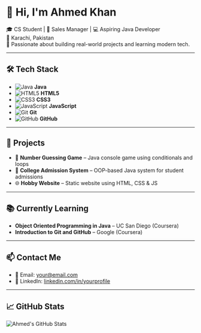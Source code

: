 # 👋 Hi, I'm Ahmed Khan

🎓 CS Student | 💼 Sales Manager | 💻 Aspiring Java Developer  
📍 Karachi, Pakistan  
🌱 Passionate about building real-world projects and learning modern tech.

---

## 🛠️ Tech Stack

- ![Java](https://cdn.jsdelivr.net/gh/devicons/devicon/icons/java/java-original.svg) **Java**
- ![HTML5](https://cdn.jsdelivr.net/gh/devicons/devicon/icons/html5/html5-original.svg) **HTML5**
- ![CSS3](https://cdn.jsdelivr.net/gh/devicons/devicon/icons/css3/css3-original.svg) **CSS3**
- ![JavaScript](https://cdn.jsdelivr.net/gh/devicons/devicon/icons/javascript/javascript-original.svg) **JavaScript**
- ![Git](https://cdn.jsdelivr.net/gh/devicons/devicon/icons/git/git-original.svg) **Git**
- ![GitHub](https://cdn.jsdelivr.net/gh/devicons/devicon/icons/github/github-original.svg) **GitHub**

---

## 🚀 Projects

- 🔢 **Number Guessing Game** – Java console game using conditionals and loops  
- 🏫 **College Admission System** – OOP-based Java system for student admissions  
- 🌐 **Hobby Website** – Static website using HTML, CSS & JS  

---

## 📚 Currently Learning

- **Object Oriented Programming in Java** – UC San Diego (Coursera)  
- **Introduction to Git and GitHub** – Google (Coursera)

---

## 📫 Contact Me

- 📧 Email: [your@email.com](mailto:your@email.com)  
- 🔗 LinkedIn: [linkedin.com/in/yourprofile](https://linkedin.com/in/yourprofile)

---

## 📈 GitHub Stats

![Ahmed's GitHub Stats](https://github-readme-stats.vercel.app/api?username=yourusername&show_icons=true&theme=radical)
